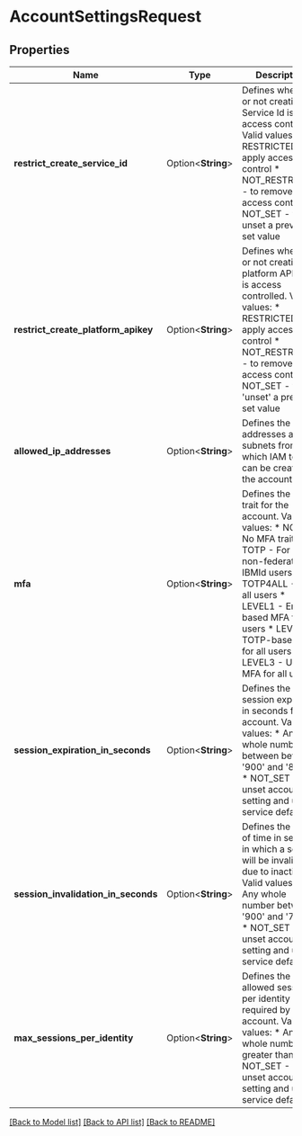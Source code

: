 # AccountSettingsRequest

## Properties

Name | Type | Description | Notes
------------ | ------------- | ------------- | -------------
**restrict_create_service_id** | Option<**String**> | Defines whether or not creating a Service Id is access controlled. Valid values:   * RESTRICTED - to apply access control   * NOT_RESTRICTED - to remove access control   * NOT_SET - to unset a previously set value | [optional]
**restrict_create_platform_apikey** | Option<**String**> | Defines whether or not creating platform API keys is access controlled. Valid values:   * RESTRICTED - to apply access control   * NOT_RESTRICTED - to remove access control   * NOT_SET - to 'unset' a previous set value  | [optional]
**allowed_ip_addresses** | Option<**String**> | Defines the IP addresses and subnets from which IAM tokens can be created for the account. | [optional]
**mfa** | Option<**String**> | Defines the MFA trait for the account. Valid values:   * NONE - No MFA trait set   * TOTP - For all non-federated IBMId users   * TOTP4ALL - For all users   * LEVEL1 - Email-based MFA for all users   * LEVEL2 - TOTP-based MFA for all users   * LEVEL3 - U2F MFA for all users  | [optional]
**session_expiration_in_seconds** | Option<**String**> | Defines the session expiration in seconds for the account. Valid values:   * Any whole number between between '900' and '86400'   * NOT_SET - To unset account setting and use service default | [optional][default to 86400]
**session_invalidation_in_seconds** | Option<**String**> | Defines the period of time in seconds in which a session will be invalidated due  to inactivity. Valid values:    * Any whole number between '900' and '7200'    * NOT_SET - To unset account setting and use service default | [optional][default to 7200]
**max_sessions_per_identity** | Option<**String**> | Defines the max allowed sessions per identity required by the account. Value values:   * Any whole number greater than 0   * NOT_SET - To unset account setting and use service default | [optional]

[[Back to Model list]](../README.md#documentation-for-models) [[Back to API list]](../README.md#documentation-for-api-endpoints) [[Back to README]](../README.md)


